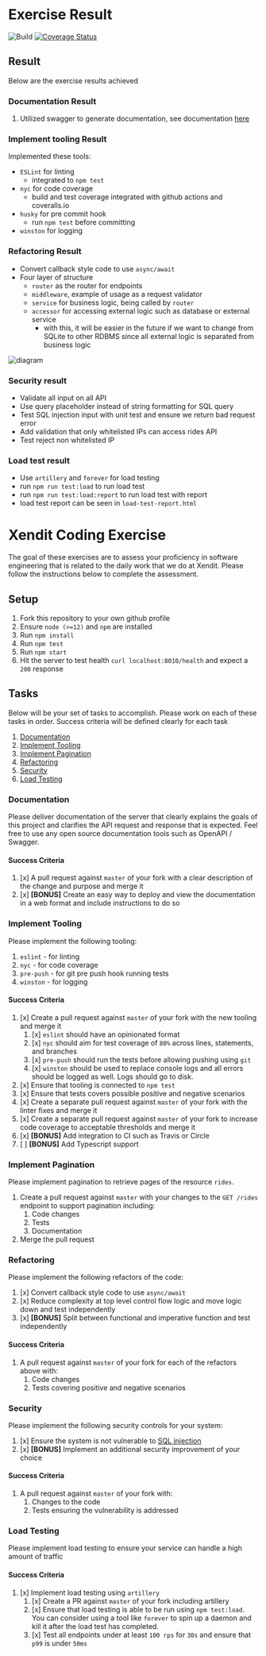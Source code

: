 # Exercise Result

![Build](https://github.com/fjrn-xendit/backend-coding-test/actions/workflows/build.yml/badge.svg)
[![Coverage Status](https://coveralls.io/repos/github/fjrn-xendit/backend-coding-test/badge.svg?branch=master)](https://coveralls.io/github/fjrn-xendit/backend-coding-test?branch=master)

## Result

Below are the exercise results achieved

### Documentation Result

1. Utilized swagger to generate documentation, see documentation [here](http://localhost:8010/api-docs/)

### Implement tooling Result

Implemented these tools:

- `ESLint` for linting
  - integrated to `npm test`
- `nyc` for code coverage
  - build and test coverage integrated with github actions and coveralls.io
- `husky` for pre commit hook
  - run `npm test` before committing
- `winston` for logging

### Refactoring Result

- Convert callback style code to use `async/await`
- Four layer of structure
  - `router` as the router for endpoints
  - `middleware`, example of usage as a request validator
  - `service` for business logic, being called by `router`
  - `accessor` for accessing external logic such as database or external service
    - with this, it will be easier in the future if we want to change from SQLite to other RDBMS since all external logic is separated from business logic

![diagram](https://user-images.githubusercontent.com/110280018/182161074-c4caf5a3-8ac0-4d3a-b67c-9380325a4f7c.png)

### Security result

- Validate all input on all API
- Use query placeholder instead of string formatting for SQL query
- Test SQL injection input with unit test and ensure we return bad request error
- Add validation that only whitelisted IPs can access rides API
- Test reject non whitelisted IP

### Load test result

- Use `artillery` and `forever` for load testing
- run `npm run test:load` to run load test
- run `npm run test:load:report` to run load test with report
- load test report can be seen in `load-test-report.html`

# Xendit Coding Exercise

The goal of these exercises are to assess your proficiency in software engineering that is related to the daily work that we do at Xendit. Please follow the instructions below to complete the assessment.

## Setup

1. Fork this repository to your own github profile
2. Ensure `node (>=12)` and `npm` are installed
3. Run `npm install`
4. Run `npm test`
5. Run `npm start`
6. Hit the server to test health `curl localhost:8010/health` and expect a `200` response

## Tasks

Below will be your set of tasks to accomplish. Please work on each of these tasks in order. Success criteria will be defined clearly for each task

1. [Documentation](#documentation)
2. [Implement Tooling](#implement-tooling)
3. [Implement Pagination](#implement-pagination)
4. [Refactoring](#refactoring)
5. [Security](#security)
6. [Load Testing](#load-testing)

### Documentation

Please deliver documentation of the server that clearly explains the goals of this project and clarifies the API request and response that is expected.
Feel free to use any open source documentation tools such as OpenAPI / Swagger.

#### Success Criteria

1. [x] A pull request against `master` of your fork with a clear description of the change and purpose and merge it
2. [x] **[BONUS]** Create an easy way to deploy and view the documentation in a web format and include instructions to do so

### Implement Tooling

Please implement the following tooling:

1. `eslint` - for linting
2. `nyc` - for code coverage
3. `pre-push` - for git pre push hook running tests
4. `winston` - for logging

#### Success Criteria

1. [x] Create a pull request against `master` of your fork with the new tooling and merge it
   1. [x] `eslint` should have an opinionated format
   2. [x] `nyc` should aim for test coverage of `80%` across lines, statements, and branches
   3. [x] `pre-push` should run the tests before allowing pushing using `git`
   4. [x] `winston` should be used to replace console logs and all errors should be logged as well. Logs should go to disk.
2. [x] Ensure that tooling is connected to `npm test`
3. [x] Ensure that tests covers possible positive and negative scenarios
4. [x] Create a separate pull request against `master` of your fork with the linter fixes and merge it
5. [x] Create a separate pull request against `master` of your fork to increase code coverage to acceptable thresholds and merge it
6. [x] **[BONUS]** Add integration to CI such as Travis or Circle
7. [ ] **[BONUS]** Add Typescript support

### Implement Pagination

Please implement pagination to retrieve pages of the resource `rides`.

1. Create a pull request against `master` with your changes to the `GET /rides` endpoint to support pagination including:
   1. Code changes
   2. Tests
   3. Documentation
2. Merge the pull request

### Refactoring

Please implement the following refactors of the code:

1. [x] Convert callback style code to use `async/await`
2. [x] Reduce complexity at top level control flow logic and move logic down and test independently
3. [x] **[BONUS]** Split between functional and imperative function and test independently

#### Success Criteria

1. A pull request against `master` of your fork for each of the refactors above with:
   1. Code changes
   2. Tests covering positive and negative scenarios

### Security

Please implement the following security controls for your system:

1. [x] Ensure the system is not vulnerable to [SQL injection](https://www.owasp.org/index.php/SQL_Injection)
2. [x] **[BONUS]** Implement an additional security improvement of your choice

#### Success Criteria

1. A pull request against `master` of your fork with:
   1. Changes to the code
   2. Tests ensuring the vulnerability is addressed

### Load Testing

Please implement load testing to ensure your service can handle a high amount of traffic

#### Success Criteria

1. [x] Implement load testing using `artillery`
   1. [x] Create a PR against `master` of your fork including artillery
   2. [x] Ensure that load testing is able to be run using `npm test:load`. You can consider using a tool like `forever` to spin up a daemon and kill it after the load test has completed.
   3. [x] Test all endpoints under at least `100 rps` for `30s` and ensure that `p99` is under `50ms`
